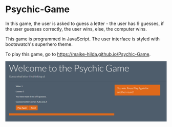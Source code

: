 # Psychic-Game
In this game, the user is asked to guess a letter - the user has 9 guesses, if the user guesses correctly, the user wins, else, the computer wins.

This game is programmed in JavaScript. The user interface is styled with bootswatch's superhero theme.

To play this game, go to <a href="https://maike-hilda.github.io/Psychic-Game">https://maike-hilda.github.io/Psychic-Game</a>.

![alt text](https://github.com/maike-hilda/Psychic-Game/blob/master/userInterface.PNG)
